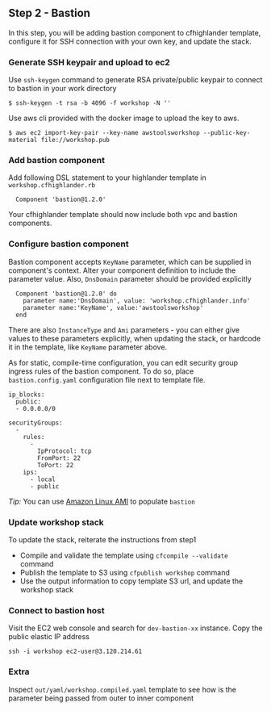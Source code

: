 ## Step 2 - Bastion

In this step, you will be adding bastion component
to cfhighlander template, configure it for SSH connection
with your own key, and update the stack.


### Generate SSH keypair and upload to ec2

Use `ssh-keygen` command to generate RSA private/public keypair to connect to
bastion in your work directory

```
$ ssh-keygen -t rsa -b 4096 -f workshop -N ''
```

Use aws cli provided with the docker image to upload the key to aws.

```
$ aws ec2 import-key-pair --key-name awstoolsworkshop --public-key-material file://workshop.pub
```


### Add bastion component

Add following DSL statement to your highlander template in `workshop.cfhighlander.rb`

```
  Component 'bastion@1.2.0'
```

Your cfhighlander template should now include both vpc and bastion components.

### Configure bastion component

Bastion component accepts `KeyName` parameter, which can be supplied in component's context.
Alter your component definition to include the parameter value. Also, `DnsDomain` parameter
should be provided explicitly

```
  Component 'bastion@1.2.0' do
    parameter name:'DnsDomain', value: 'workshop.cfhighlander.info'
    parameter name:'KeyName', value:'awstoolsworkshop'
  end
```

There are also `InstanceType` and `Ami` parameters - you can either give values
to these parameters explicitly, when updating the stack, or hardcode it in the
template, like `KeyName` parameter above.


As for static, compile-time configuration, you can edit security group ingress
rules of the bastion component. To do so, place `bastion.config.yaml` configuration
file next to template file. 

```
ip_blocks:
  public:
  - 0.0.0.0/0

securityGroups:
  -
    rules:
      -
        IpProtocol: tcp
        FromPort: 22
        ToPort: 22
    ips:
      - local
      - public
```

*Tip:* You can use [Amazon Linux AMI](https://aws.amazon.com/amazon-linux-ami/2018.03-release-notes/)
to populate `bastion`


### Update workshop stack

To update the stack, reiterate the instructions from step1

- Compile and validate the template using `cfcompile --validate` command
- Publish the template to S3 using `cfpublish workshop` command
- Use the output information to copy template S3 url, and update the workshop
  stack

### Connect to bastion host

Visit the EC2 web console and search for `dev-bastion-xx` instance. Copy the public elastic IP
address

```
ssh -i workshop ec2-user@3.120.214.61
```

### Extra

Inspect `out/yaml/workshop.compiled.yaml` template to see how  is the parameter
being passed from outer to inner component
